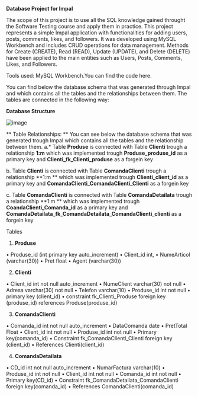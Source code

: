 **Database Project for Impal**

The scope of this project is to use all the SQL knowledge gained throught the Software Testing course and apply them in practice.
This project represents a simple Impal application with functionalities for adding users, posts, comments, likes, and followers.
It was developed using MySQL Workbench and includes CRUD operations for data management.
Methods for Create (CREATE), Read (READ), Update (UPDATE), and Delete (DELETE) have been applied to the main entities such as Users, Posts, Comments, Likes, and Followers.

Tools used: MySQL Workbench.You can find the code here.

You can find below the database schema that was generated through Impal and which contains all the tables and the relationships between them.
The tables are connected in the following way:

**Database Structure**

![image](https://github.com/user-attachments/assets/601ddc01-f809-4c0b-a417-a01b0c72bfaa)


** Table Relationships: **
You can see below the database schema that was generated trough Impal which contains all the tables and the relationship between them.
a.* Table **Produse** is connected with Table **Clienti** trough a relationship **1:m** which was implemented trough
**Produse_produse_id** as a primary key and
**Clienti_fk_Clienti_produse** as a forgein key

b. Table **Clienti** is connected with Table **ComandaClienti** trough a relationship **1:m ** which was implemented trough
**Clienti_client_id**  as a primary key and
**ComandaClienti_ComandaClienti_Clienti** as a forgein key 

c. Table **ComandaClienti** is connected with Table **ComandaDetailata** trough a relationship **1:m ** which was implemented trough
**CoandaClienti_Comanda_id**  as a primary key and
**ComandaDetailata_fk_ComandaDetailata_ComandaClienti_clienti** as a forgein key

Tables


1.	**Produse**

•	Produse_id (int primary key auto_increment)
•	Client_id int,
•	NumeArticol (varchar(30))
•	Pret float
•	Agent (varchar(30))

2.	**Clienti**
   
• Client_id int not null auto_increment
•	NumeClient varchar(30) not null
•	Adresa varchar(30) not null
•	Telefon varchar(10)
• Produse_id int not null
•	primary key (client_id)
•	constraint fk_Clienti_Produse foreign key (produse_id) references Produse(produse_id)


 3. **ComandaClienti**
    
•	Comanda_id int not null auto_increment
•	DataComanda date
•	PretTotal Float
•	Client_id int not null
•	Produse_id int not null
•	Primary key(comanda_id)
•	Constraint fk_ComandaClienti_Clienti foreign key (client_id) 
•	References Clienti(client_id)

4. **ComandaDetailata** 
   
•	CD_id int not null auto_increment
•	NumarFactura varchar(10)
• Produse_id int not null
•	Client_id int not null
• Comanda_id int not null
• Primary key(CD_id)
• Constraint fk_ComandaDetailata_ComandaClienti foreign key(comanda_id) 
• References ComandaClienti(comanda_id)









